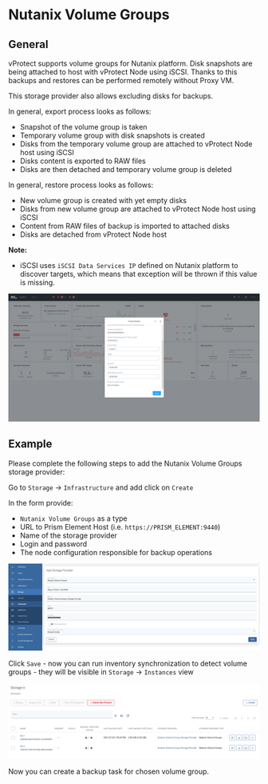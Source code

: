 # Nutanix Volume Groups

## General

vProtect supports volume groups for Nutanix platform. Disk snapshots are being attached to host with vProtect Node using iSCSI. Thanks to this backups and restores can be performed remotely without Proxy VM.

This storage provider also allows excluding disks for backups.

In general, export process looks as follows:
* Snapshot of the volume group is taken
* Temporary volume group with disk snapshots is created
* Disks from the temporary volume group are attached to vProtect Node host using iSCSI
* Disks content is exported to RAW files
* Disks are then detached and temporary volume group is deleted

In general, restore process looks as follows:
* New volume group is created with yet empty disks
* Disks from new volume group are attached to vProtect Node host using iSCSI
* Content from RAW files of backup is imported to attached disks
* Disks are detached from vProtect Node host

**Note:**

* iSCSI uses `iSCSI Data Services IP` defined on Nutanix platform to discover targets, which means that exception will be thrown if this value is missing.

![](../../../.gitbook/assets/iscsi-data-services-ip.png)

## Example

Please complete the following steps to add the Nutanix Volume Groups storage provider:

Go to `Storage` -&gt; `Infrastructure` and add click on `Create`

In the form provide:

* `Nutanix Volume Groups` as a type
* URL to Prism Element Host \(i.e. `https://PRISM_ELEMENT:9440`\)
* Name of the storage provider
* Login and password
* The node configuration responsible for backup operations

![](../../../.gitbook/assets/create-nutanixvg-storage-provider.png)

Click `Save` - now you can run inventory synchronization to detect volume groups - they will be visible in `Storage` -&gt; `Instances` view

![](../../../.gitbook/assets/volume-group-instances.png)

Now you can create a backup task for chosen volume group.